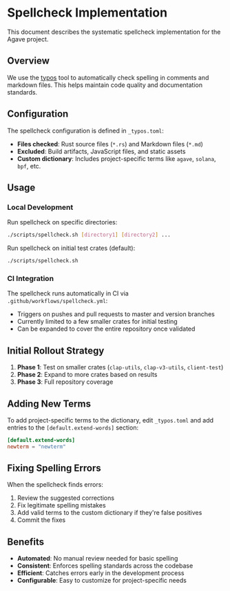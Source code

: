 # Spellcheck Implementation

This document describes the systematic spellcheck implementation for the Agave project.

## Overview

We use the [typos](https://github.com/crate-ci/typos) tool to automatically check spelling in comments and markdown files. This helps maintain code quality and documentation standards.

## Configuration

The spellcheck configuration is defined in `_typos.toml`:

- **Files checked**: Rust source files (`*.rs`) and Markdown files (`*.md`)
- **Excluded**: Build artifacts, JavaScript files, and static assets
- **Custom dictionary**: Includes project-specific terms like `agave`, `solana`, `bpf`, etc.

## Usage

### Local Development

Run spellcheck on specific directories:
```bash
./scripts/spellcheck.sh [directory1] [directory2] ...
```

Run spellcheck on initial test crates (default):
```bash
./scripts/spellcheck.sh
```

### CI Integration

The spellcheck runs automatically in CI via `.github/workflows/spellcheck.yml`:
- Triggers on pushes and pull requests to master and version branches
- Currently limited to a few smaller crates for initial testing
- Can be expanded to cover the entire repository once validated

## Initial Rollout Strategy

1. **Phase 1**: Test on smaller crates (`clap-utils`, `clap-v3-utils`, `client-test`)
2. **Phase 2**: Expand to more crates based on results
3. **Phase 3**: Full repository coverage

## Adding New Terms

To add project-specific terms to the dictionary, edit `_typos.toml` and add entries to the `[default.extend-words]` section:

```toml
[default.extend-words]
newterm = "newterm"
```

## Fixing Spelling Errors

When the spellcheck finds errors:

1. Review the suggested corrections
2. Fix legitimate spelling mistakes
3. Add valid terms to the custom dictionary if they're false positives
4. Commit the fixes

## Benefits

- **Automated**: No manual review needed for basic spelling
- **Consistent**: Enforces spelling standards across the codebase
- **Efficient**: Catches errors early in the development process
- **Configurable**: Easy to customize for project-specific needs
